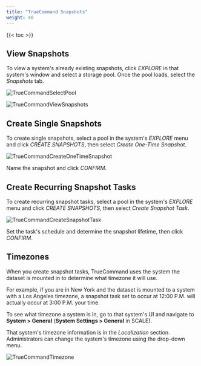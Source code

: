 ```yaml
---
title: "TrueCommand Snapshots"
weight: 40
---
```


{{< toc >}}

## View Snapshots

To view a system's already existing snapshots, click *EXPLORE* in that system's window and select a storage pool. Once the pool loads, select the *Snapshots* tab.

![TrueCommandSelectPool](/images/TrueCommand/TrueCommandSelectPool.png "Select a Pool") 

![TrueCommandViewSnapshots](/images/TrueCommand/TrueCommandViewSnapshots.png "View Snapshots")

## Create Single Snapshots

To create single snapshots, select a pool in the system's *EXPLORE* menu and click *CREATE SNAPSHOTS*, then select *Create One-Time Snapshot*.

![TrueCommandCreateOneTimeSnapshot](/images/TrueCommand/TrueCommandCreateOneTimeSnapshot.png "Create One-time Snapshot")

Name the snapshot and click *CONFIRM*.

## Create Recurring Snapshot Tasks

To create recurring snapshot tasks, select a pool in the system's *EXPLORE* menu and click *CREATE SNAPSHOTS*, then select *Create Snapshot Task*.

![TrueCommandCreateSnapshotTask](/images/TrueCommand/TrueCommandCreateSnapshotTask.png "Create Snapshot Task")

Set the task's schedule and determine the snapshot lifetime, then click *CONFIRM*.

## Timezones

When you create snapshot tasks, TrueCommand uses the system the dataset is mounted in to determine what timezone it will use. 

For example, if you are in New York and the dataset is mounted to a system with a Los Angeles timezone, a snapshot task set to occur at 12:00 P.M. will actually occur at 3:00 P.M. your time.

To see what timezone a system is in, go to that system's UI and navigate to **System > General** (**System Settings > General** in SCALE). 

That system's timezone information is in the *Localization* section. Administrators can change the system's timezone using the drop-down menu. 

![TrueCommandTimezone](/images/TrueCommand/TrueCommandTimezone.png "Timezones")
